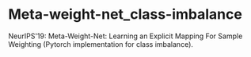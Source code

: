 # Meta-weight-net_class-imbalance
NeurIPS'19: Meta-Weight-Net: Learning an Explicit Mapping For Sample Weighting (Pytorch implementation for class imbalance).
